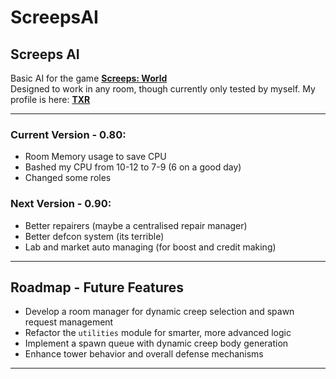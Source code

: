 # ScreepsAI

## Screeps AI

Basic AI for the game [**Screeps: World**](https://screeps.com/)  
Designed to work in any room, though currently only tested by myself.
My profile is here: [**TXR**](https://screeps.com/a/#!/profile/_TXR)

---

### Current Version - 0.80:  
- Room Memory usage to save CPU
- Bashed my CPU from 10-12 to 7-9 (6 on a good day)
- Changed some roles


  
### Next Version - 0.90:  
- Better repairers (maybe a centralised repair manager)
- Better defcon system (its terrible)
- Lab and market auto managing (for boost and credit making)


---

## Roadmap - Future Features

- Develop a room manager for dynamic creep selection and spawn request management  
- Refactor the `utilities` module for smarter, more advanced logic  
- Implement a spawn queue with dynamic creep body generation  
- Enhance tower behavior and overall defense mechanisms  
---
